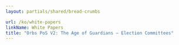 ```yaml
---
layout: partials/shared/bread-crumbs

url: /ko/white-papers
linkName: White Papers
title: "Orbs PoS V2: The Age of Guardians – Election Committees"
---
```

